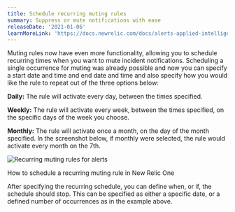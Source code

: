 ```yaml
---
title: Schedule recurring muting rules
summary: Suppress or mute notifications with ease
releaseDate: '2021-01-06'
learnMoreLink: 'https://docs.newrelic.com/docs/alerts-applied-intelligence/new-relic-alerts/alert-notifications/muting-rules-suppress-notifications#schedule-muting-rule'
---
```


Muting rules now have even more functionality, allowing you to schedule recurring times when you want to mute incident notifications. Scheduling a single occurrence for muting was already possible and now you can specify a start date and time and end date and time and also specify how you would like the rule to repeat out of the three options below:

**Daily:** The rule will activate every day, between the times specified.

**Weekly:** The rule will activate every week, between the times specified, on the specific days of the week you choose.

**Monthly:** The rule will activate once a month, on the day of the month specified. In the screenshot below, if monthly were selected, the rule would activate every month on the 7th.

![Recurring muting rules for alerts](/images/whats-new-muting-rules010621.webp 'Recurring muting rules for alerts')

How to schedule a recurring muting rule in New Relic One

After specifying the recurring schedule, you can define when, or if, the schedule should stop. This can be specified as either a specific date, or a defined number of occurrences as in the example above.

